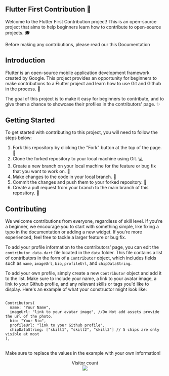 <article>
  <h1>Flutter First Contribution 🚀</h1>
  <p>Welcome to the Flutter First Contribution project! This is an open-source project that aims to help beginners learn how to contribute to open-source projects. 🎓</p>
   <p>Before making any contributions, please read our this Documentation</p>
  <h2>Introduction</h2>
  <p>Flutter is an open-source mobile application development framework created by Google. This project provides an opportunity for beginners to make contributions to a Flutter project and learn how to use Git and Github in the process. 💪</p>
  <p>The goal of this project is to make it easy for beginners to contribute, and to give them a chance to showcase their profiles in the contributors' page. ✨</p>
  <h2>Getting Started</h2>
  <p>To get started with contributing to this project, you will need to follow the steps below:</p>
  <ol>
    <li>Fork this repository by clicking the "Fork" button at the top of the page. 🍴</li>
    <li>Clone the forked repository to your local machine using Git. 💻</li>
    <li>Create a new branch on your local machine for the feature or bug fix that you want to work on. 🌱</li>
    <li>Make changes to the code in your local branch. 🔧</li>
    <li>Commit the changes and push them to your forked repository. 🚀</li>
    <li>Create a pull request from your branch to the main branch of this repository. 👥</li>
  </ol>
  <h2>Contributing</h2>
  <p>We welcome contributions from everyone, regardless of skill level. If you're a beginner, we encourage you to start with something simple, like fixing a typo in the documentation or adding a new widget. If you're more experienced, feel free to tackle a larger feature or bug fix.</p>

<p>To add your profile information to the contributors' page, you can edit the <code>contributor_data.dart</code> file located in the <code>data</code> folder. This file contains a list of contributors in the form of a <code>Contributor</code> object, which includes fields such as <code>name</code>, <code>imageUrl</code>,  <code>bio</code>,  <code>profileUrl</code>, and <code>chipDataString</code>.</p>

<p>To add your own profile, simply create a new <code>Contributor</code> object and add it to the list. Make sure to include your name, a link to your avatar image, a link to your Github profile, and any relevant skills or tags you'd like to display. Here's an example of what your constructor might look like:</p>

<pre>
<code>
Contributors(
  name: "Your Name",
  imageUrl: "link to your avatar image", //Do Not add assets provide the url of the photo.
  bio: "Your Bio",
  profileUrl: "link to your Github profile", 
  chipDataString: ["skill1", "skill2", "skill3"] // 5 chips are only visible at most
),
</code>
</pre>

<p>Make sure to replace the values in the example with your own information!</p>


<p align="center"> 
  Visitor count<br>
  <img src="https://profile-counter.glitch.me/flutter-first-contribution/count.svg" />
</p>

</article>
